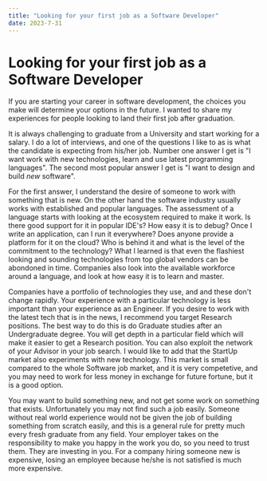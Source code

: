 ```yaml
---
title: "Looking for your first job as a Software Developer"
date: 2023-7-31
---
```


# Looking for your first job as a Software Developer

If you are starting your career in software development, the choices you make will determine your options in the future. I wanted to share my experiences for people looking to land their first job after graduation.

It is always challenging to graduate from a University and start working for a salary. I do a lot of interviews, and one of the questions I like to as is what the candidate is expecting from his/her job. Number one answer I get is "I want work with new technologies, learn and use latest programming languages".  The second most popular answer I get is "I want to design and build _new_ software".

For the first answer, I understand the desire of someone to work with something that is new. On the other hand the software industry usually works with established and popular languages. The assessment of a language starts with looking at the ecosystem required to make it work. Is there good support for it in popular IDE's? How easy it is to debug? Once I write an application, can I run it everywhere? Does anyone provide a platform for it on the cloud? Who is behind it and what is the level of the commitment to the technology? What I learned is that even the flashiest looking and sounding technologies from top global vendors can be abondoned in time. Companies also look into the available workforce around a language, and look at how easy it is to learn and master. 

Companies have a portfolio of technologies they use, and and these don't change rapidly. Your experience with a particular technology is less important than your experience as an Engineer.  If you desire to work with the latest tech that is in the news, I recommend you target Research positions. The best way to do this is do Graduate studies after an Undergraduate degree. You will get depth in a particular field which will make it easier to get a Research position. You can also exploit the network of your Advisor in your job search. I would like to add that the StartUp market also experiments with new technology. This market is small compared to the whole Software job market, and it is very competetive, and you may need to work for less money in exchange for future fortune, but it is a good option.

You may want to build something new, and not get some work on something that exists. Unfortunately you may not find such a job easily. Someone without real world experience would not be given the job of building something from scratch easily, and this is a general rule for pretty much every fresh graduate from any field. Your employer takes on the responsibility to make you happy in the work you do, so you need to trust them. They are investing in you. For a company hiring someone new is expensive, losing an employee because he/she is not satisfied is much more expensive. 








